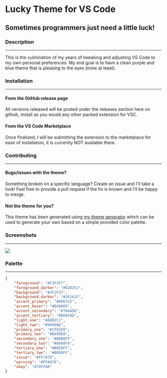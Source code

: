 # Lucky Theme for VS Code
Sometimes programmers just need a little luck!
---

### Description
---
This is the culmination of my years of tweaking and adjusting VS Code to my own
personal preferences. My end goal is to have a clean purple and blue theme that
is pleasing to the eyes (mine at least).

### Installation
---
#### From the GitHub release page
All versions released will be posted under the releases section here on github,
install as you would any other packed extension for VSC.

#### From the VS Code Marketplace
Once finalized, I will be submitting the extension to the marketplace for ease
of installation, it is currently NOT available there.

### Contributing
---
#### Bugs/issues with the theme?
Something broken on a specific language? Create an
issue and I'll take a look! Feel free to provide a pull request if the fix is
known and I'll be happy to merge.

#### Not the theme for you?
This theme has been generated using
[my theme generator](https://github.com/AylaCodes/vscode-theme-generator)
which can be used to generate your own based on a simple provided color palette.

### Screenshots
---
![](https://i.imgur.com/Y3T9k1x.png)

### Palette
---
```json
{
    "foreground": "#F3F3F7",
    "foreground_darker": "#D2D2E2",
    "background": "#2F2F37",
    "background_darker": "#26262C",
    "accent_primary": "#A967CE",
    "accent_hover": "#B490E0",
    "accent_secondary": "#7A6ADD",
    "accent_tertiary": "#D66FAD",
    "light_one": "#ADB2C2",
    "light_two": "#9090A0",
    "primary_one": "#CF81D9",
    "primary_two": "#B490E0",
    "secondary_one": "#BBBBFF",
    "secondary_two": "#A0D0F0",
    "tertiary_one": "#B0E0FF",
    "tertiary_two": "#B0D0FF",
    "issue": "#FF7878",
    "warning": "#FFA878",
    "okay": "#78FFA8"
}
```
